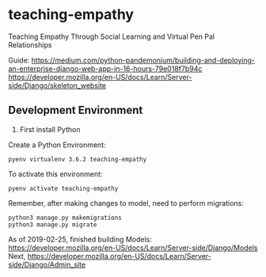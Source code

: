 # teaching-empathy
Teaching Empathy Through Social Learning and Virtual Pen Pal Relationships

Guide: https://medium.com/python-pandemonium/building-and-deploying-an-enterprise-django-web-app-in-16-hours-79e018f7b94c
https://developer.mozilla.org/en-US/docs/Learn/Server-side/Django/skeleton_website

## Development Environment

1. First install Python

Create a Python Environment:

```
pyenv virtualenv 3.6.2 teaching-empathy
```

To activate this environment:

```
pyenv activate teaching-empathy
```

Remember, after making changes to model, need to perform migrations:

```
python3 manage.py makemigrations
python3 manage.py migrate
```

As of 2019-02-25, finished building Models: https://developer.mozilla.org/en-US/docs/Learn/Server-side/Django/Models
Next, https://developer.mozilla.org/en-US/docs/Learn/Server-side/Django/Admin_site